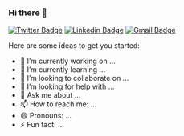 ### Hi there 👋


[![Twitter Badge](https://img.shields.io/badge/-@SoumyadipChowdhury-1ca0f1?style=flat-square&labelColor=1ca0f1&logo=twitter&logoColor=white&link=https://twitter.com/s_oumyadip)](https://twitter.com/s_oumyadip) [![Linkedin Badge](https://img.shields.io/badge/-Soumyadip-Chowdhury-blue?style=flat-square&logo=Linkedin&logoColor=white&link=https://www.linkedin.com/in/soumyadip-chowdhury/)](https://www.linkedin.com/in/soumyadip-chowdhury)
[![Gmail Badge](https://img.shields.io/badge/-soumyadip.note@gmail.com-c14438?style=flat-square&logo=Gmail&logoColor=white&link=mailto:soumyadip.note@gmail.com)](mailto:soumyadip.note@gmail.com)

Here are some ideas to get you started:

- 🔭 I’m currently working on ...
- 🌱 I’m currently learning ...
- 👯 I’m looking to collaborate on ...
- 🤔 I’m looking for help with ...
- 💬 Ask me about ...
- 📫 How to reach me: ...
- 😄 Pronouns: ...
- ⚡ Fun fact: ...

